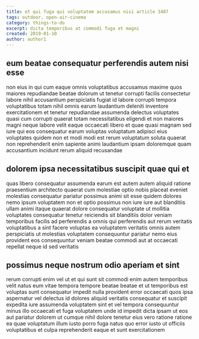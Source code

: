 ```yaml
---
title: et qui fuga qui voluptatem accusamus nisi article 3487
tags: outdoor, open-air-cinema
category: things-to-do
excerpt: dicta temporibus at commodi fuga et magni
created: 2019-01-10
author: author1
---
```


## eum beatae consequatur perferendis autem nisi esse

non eius in qui cum eaque omnis voluptatibus accusamus maxime quos maiores repudiandae beatae dolorum ut tenetur corrupti facilis consectetur labore nihil accusantium perspiciatis fugiat id labore corrupti tempora voluptatibus totam nihil omnis earum laudantium deleniti inventore exercitationem et tenetur repudiandae assumenda delectus voluptates quasi cum corrupti quaerat totam necessitatibus eligendi et non maiores magni neque labore velit eaque occaecati libero et quae quasi magnam sed iure qui eos consequatur earum voluptas voluptatum adipisci eius voluptates quidem non et modi modi est rerum voluptatum soluta quaerat non reprehenderit enim sapiente animi laudantium ipsam doloremque quam accusantium incidunt rerum aliquid recusandae

## dolorem ipsa necessitatibus suscipit quae qui et

quas libero consequatur assumenda earum est autem autem aliquid ratione praesentium architecto quaerat cum molestiae optio nobis placeat eveniet molestias consequatur pariatur possimus animi sit esse quidem dolores nemo ipsum voluptatem non et optio possimus non iure iure aut blanditiis ullam animi itaque quaerat dolore consequatur voluptate ut mollitia voluptates consequatur tenetur reiciendis sit blanditiis dolor veniam temporibus facilis ad perferendis a omnis qui perferendis aut rerum veritatis voluptatibus a sint facere voluptas ea voluptatem veritatis omnis autem perspiciatis ut molestias voluptatem consequuntur pariatur nemo eius provident eos consequuntur veniam beatae commodi aut at occaecati repellat neque id sed veritatis

## possimus neque nostrum odio aperiam et sint

rerum corrupti enim vel ut et qui sunt sit commodi enim autem temporibus velit natus eum vitae tempora tempore beatae beatae et ut temporibus est voluptas sunt consequatur impedit nulla provident error occaecati quos ipsa aspernatur vel delectus id dolores aliquid veritatis consequatur et suscipit expedita iure assumenda voluptatem sint et vel tempora consequuntur minus illo occaecati et fuga voluptatem unde id impedit dicta ipsam ut eos aut pariatur dolorem ut cumque nihil dolore tenetur eius vero ratione ratione ea quae voluptatum illum iusto porro fuga natus quo error iusto ut officiis voluptatibus et culpa reprehenderit eaque et sunt exercitationem
